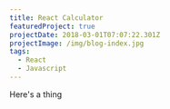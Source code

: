 ```yaml
---
title: React Calculator
featuredProject: true
projectDate: 2018-03-01T07:07:22.301Z
projectImage: /img/blog-index.jpg
tags:
  - React
  - Javascript
---
```

Here's a thing
